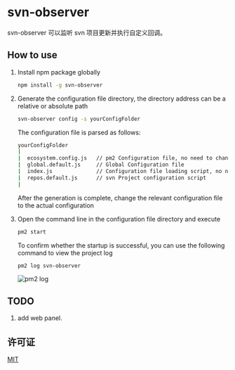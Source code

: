 # svn-observer

svn-observer 可以监听 svn 项目更新并执行自定义回调。

## How to use

1. Install npm package globally

   ```bash
   npm install -g svn-observer
   ```

2. Generate the configuration file directory, the directory address can be a relative or absolute path

    ```bash
    svn-observer config -s yourConfigFolder
    ```

    The configuration file is parsed as follows:

    ```bash
    yourConfigFolder
    |
    |  ecosystem.config.js   // pm2 Configuration file, no need to change
    |  global.default.js     // Global Configuration file
    |  index.js              // Configuration file loading script, no need to change
    |  repos.default.js      // svn Project configuration script
    |
    ```

    After the generation is complete, change the relevant configuration file to the actual configuration
3. Open the command line in the configuration file directory and execute

    ```bash
    pm2 start
    ```

    To confirm whether the startup is successful, you can use the following command to view the project log

    ```bash
    pm2 log svn-observer
    ```

    ![pm2 log](https://s1.ax1x.com/2020/10/30/BYLLvt.png)

## TODO

  1. add web panel.

## 许可证

[MIT](https://choosealicense.com/licenses/mit/)